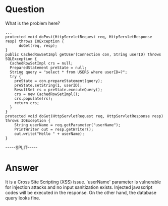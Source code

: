 # Question
 
What is the problem here?
 
```
...
protected void doPost(HttpServletRequest req, HttpServletResponse resp) throws IOException {
      doGet(req, resp); 
}
public CachedRowSetImpl getUser(Connection con, String userID) throws SQLException {
  CachedRowSetImpl crs = null;
  PreparedStatement preState = null;
  String query = "select * from USERS where userID=?";
  try {
    preState = con.prepareStatement(query);
    preState.setString(1, userID);
    ResultSet rs = preState.executeQuery();
    crs = new CachedRowSetImpl();
    crs.populate(rs);
    return crs;
  }
}
protected void doGet(HttpServletRequest req, HttpServletResponse resp) throws IOException {
    String userName = req.getParameter("userName");
    PrintWriter out = resp.getWriter();
    out.write("Hello " + userName);
}
```
 
-----SPLIT-----
 
# Answer

It is a Cross Site Scripting (XSS) issue. 'userName' parameter is vulnerable for injection attacks and no input sanitization exists. Injected javascript codes will be executed in the response. On the other hand, the database query looks fine.
